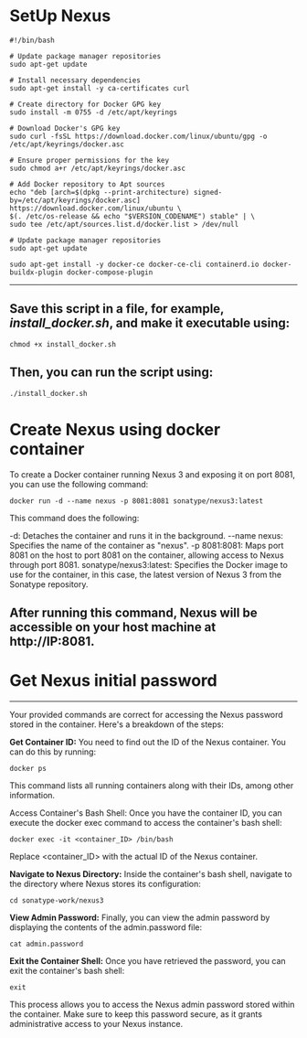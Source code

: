 # SetUp Nexus

```
#!/bin/bash

# Update package manager repositories
sudo apt-get update

# Install necessary dependencies
sudo apt-get install -y ca-certificates curl

# Create directory for Docker GPG key
sudo install -m 0755 -d /etc/apt/keyrings

# Download Docker's GPG key
sudo curl -fsSL https://download.docker.com/linux/ubuntu/gpg -o /etc/apt/keyrings/docker.asc

# Ensure proper permissions for the key
sudo chmod a+r /etc/apt/keyrings/docker.asc

# Add Docker repository to Apt sources
echo "deb [arch=$(dpkg --print-architecture) signed-by=/etc/apt/keyrings/docker.asc] https://download.docker.com/linux/ubuntu \
$(. /etc/os-release && echo "$VERSION_CODENAME") stable" | \
sudo tee /etc/apt/sources.list.d/docker.list > /dev/null

# Update package manager repositories
sudo apt-get update

sudo apt-get install -y docker-ce docker-ce-cli containerd.io docker-buildx-plugin docker-compose-plugin 
```

---
## Save this script in a file, for example, ***install_docker.sh***, and make it executable using:

```
chmod +x install_docker.sh
```

## Then, you can run the script using:

```
./install_docker.sh
```

# Create Nexus using docker container

To create a Docker container running Nexus 3 and exposing it on port 8081, you can use the following command:

```
docker run -d --name nexus -p 8081:8081 sonatype/nexus3:latest
```

This command does the following:

-d: Detaches the container and runs it in the background.
--name nexus: Specifies the name of the container as "nexus".
-p 8081:8081: Maps port 8081 on the host to port 8081 on the container, allowing access to Nexus through port 8081.
sonatype/nexus3:latest: Specifies the Docker image to use for the container, in this case, the latest version of Nexus 3 from the Sonatype repository.

## After running this command, Nexus will be accessible on your host machine at http://IP:8081.

# Get Nexus initial password
---
Your provided commands are correct for accessing the Nexus password stored in the container. Here's a breakdown of the steps:

**Get Container ID:** You need to find out the ID of the Nexus container. You can do this by running:
```
docker ps
```
This command lists all running containers along with their IDs, among other information.

Access Container's Bash Shell: Once you have the container ID, you can execute the docker exec command to access the container's bash shell:
```
docker exec -it <container_ID> /bin/bash
```
Replace <container_ID> with the actual ID of the Nexus container.

**Navigate to Nexus Directory:** Inside the container's bash shell, navigate to the directory where Nexus stores its configuration:
```
cd sonatype-work/nexus3
```
**View Admin Password:** Finally, you can view the admin password by displaying the contents of the admin.password file:
```
cat admin.password
```
**Exit the Container Shell:** Once you have retrieved the password, you can exit the container's bash shell:
```
exit
```
This process allows you to access the Nexus admin password stored within the container. Make sure to keep this password secure, as it grants administrative access to your Nexus instance.














